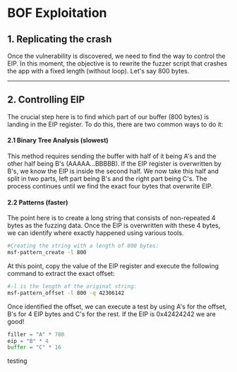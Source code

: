 # BOF Exploitation


## 1. Replicating the crash

Once the vulnerability is discovered, we need to find the way to control the EIP. In this moment, the objective is to rewrite the fuzzer script that crashes the app with a fixed length (without loop). Let's say 800 bytes.
_____
## 2. Controlling EIP

The crucial step here is to find which part of our buffer (800 bytes) is landing in the EIP register. To do this, there are two common ways to do it:

#### 2.1 Binary Tree Analysis (slowest)

This method requires sending the buffer with half of it being A's and the other half being B's (AAAAA...BBBBB). If the EIP register is overwritten by B's, we know the EIP is inside the second half. We now take this half and split in two parts, left part being B's and the right part being C's. The process continues until we find the exact four bytes that overwrite EIP.

#### 2.2 Patterns (faster)

The point here is to create a long string that consists of non-repeated 4 bytes as the fuzzing data. Once the EIP is overwritten with these 4 bytes, we can identify where exactly happened using various tools.

```bash
#Creating the string with a length of 800 bytes:
msf-pattern_create -l 800
```

At this point, copy the value of the EIP register and execute the following command to extract the exact offset:

```bash
#-l is the length of the original string:
msf-pattern_offset -l 800 -q 42306142
```

Once identified the offset, we can execute a test by using A's for the offset, B's for 4 EIP bytes and C's for the rest. If the EIP is 0x42424242 we are good!

```python
filler = "A" * 780
eip = "B" * 4
buffer = "C" * 16
```
testing
